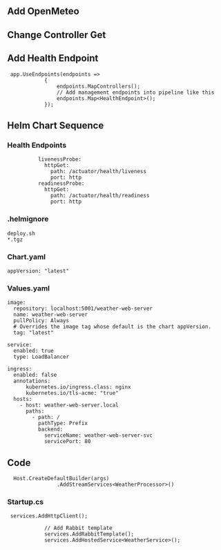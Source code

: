 ## Add OpenMeteo

## Change Controller Get

## Add Health Endpoint
```
 app.UseEndpoints(endpoints =>
            {
                endpoints.MapControllers();
                // Add management endpoints into pipeline like this
                endpoints.Map<HealthEndpoint>();
            });
```

## Helm Chart Sequence
### Health Endpoints
```
          livenessProbe:
            httpGet:
              path: /actuator/health/liveness
              port: http
          readinessProbe:
            httpGet:
              path: /actuator/health/readiness
              port: http
```
### .helmignore
```
deploy.sh
*.tgz
```
### Chart.yaml
```
appVersion: "latest"
```
### Values.yaml
```
image:
  repository: localhost:5001/weather-web-server
  name: weather-web-server
  pullPolicy: Always
  # Overrides the image tag whose default is the chart appVersion.
  tag: "latest"
```

```
service:
  enabled: true
  type: LoadBalancer
```

```
ingress:
  enabled: false
  annotations:
      kubernetes.io/ingress.class: nginx
      kubernetes.io/tls-acme: "true"
  hosts:
    - host: weather-web-server.local
      paths:
        - path: /
          pathType: Prefix
          backend:
            serviceName: weather-web-server-svc
            servicePort: 80
```

## Code
```
  Host.CreateDefaultBuilder(args)
                .AddStreamServices<WeatherProcessor>()
```
### Startup.cs
```
 services.AddHttpClient();

            // Add Rabbit template
            services.AddRabbitTemplate();
            services.AddHostedService<WeatherService>();
```